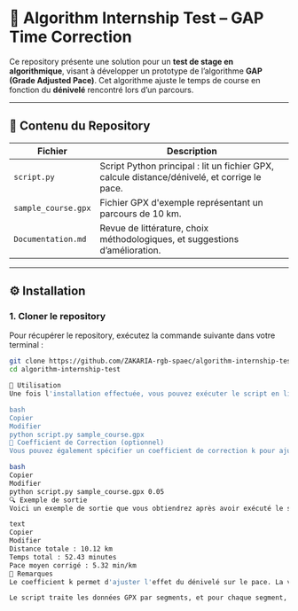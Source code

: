 # 🧠 Algorithm Internship Test – GAP Time Correction

Ce repository présente une solution pour un **test de stage en algorithmique**, visant à développer un prototype de l’algorithme **GAP (Grade Adjusted Pace)**. Cet algorithme ajuste le temps de course en fonction du **dénivelé** rencontré lors d’un parcours.

---

## 📁 Contenu du Repository

| Fichier                 | Description                                                                 |
|------------------------|-----------------------------------------------------------------------------|
| `script.py`            | Script Python principal : lit un fichier GPX, calcule distance/dénivelé, et corrige le pace. |
| `sample_course.gpx`    | Fichier GPX d'exemple représentant un parcours de 10 km.                    |
| `Documentation.md`     | Revue de littérature, choix méthodologiques, et suggestions d’amélioration. |

---

## ⚙️ Installation

### 1. Cloner le repository

Pour récupérer le repository, exécutez la commande suivante dans votre terminal :

```bash
git clone https://github.com/ZAKARIA-rgb-spaec/algorithm-internship-test.git
cd algorithm-internship-test

🚀 Utilisation
Une fois l'installation effectuée, vous pouvez exécuter le script en ligne de commande avec un fichier .gpx comme suit :

bash
Copier
Modifier
python script.py sample_course.gpx
🔧 Coefficient de Correction (optionnel)
Vous pouvez également spécifier un coefficient de correction k pour ajuster l'impact du dénivelé sur le pace. Par défaut, k vaut 0.03, mais vous pouvez modifier cette valeur si nécessaire :

bash
Copier
Modifier
python script.py sample_course.gpx 0.05
🔍 Exemple de sortie
Voici un exemple de sortie que vous obtiendrez après avoir exécuté le script avec un fichier GPX :

text
Copier
Modifier
Distance totale : 10.12 km  
Temps total : 52.43 minutes  
Pace moyen corrigé : 5.32 min/km
📌 Remarques
Le coefficient k permet d'ajuster l'effet du dénivelé sur le pace. La valeur par défaut est 0.03.

Le script traite les données GPX par segments, et pour chaque segment, il ajuste le pace en fonction de la pente rencontrée.



